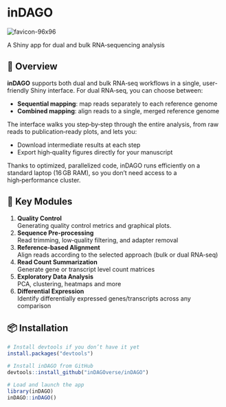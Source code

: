 # inDAGO
![favicon-96x96](https://github.com/user-attachments/assets/4d325017-c452-4e8d-95a7-12f1f7ccd6f7)

A Shiny app for dual and bulk RNA‑sequencing analysis

## 🚀 Overview

**inDAGO** supports both dual and bulk RNA‑seq workflows in a single, user-friendly Shiny interface. For dual RNA‑seq, you can choose between:

- **Sequential mapping**: map reads separately to each reference genome  
- **Combined mapping**: align reads to a single, merged reference genome

The interface walks you step‑by‑step through the entire analysis, from raw reads to publication‑ready plots, and lets you:

- Download intermediate results at each step  
- Export high‑quality figures directly for your manuscript  

Thanks to optimized, parallelized code, inDAGO runs efficiently on a standard laptop (16 GB RAM), so you don’t need access to a high‑performance cluster.

## 🔧 Key Modules

1. **Quality Control**  
   Generating quality control metrics and graphical plots.
1. **Sequence Pre‑processing**  
   Read trimming, low‑quality filtering, and adapter removal
2. **Reference‑based Alignment**  
   Align reads according to the selected approach (bulk or dual RNA‑seq) 
3. **Read Count Summarization**  
   Generate gene or transcript level count matrices  
4. **Exploratory Data Analysis**  
   PCA, clustering, heatmaps and more  
5. **Differential Expression**  
   Identify differentially expressed genes/transcripts across any comparison

## 📦 Installation

```r
# Install devtools if you don’t have it yet
install.packages("devtools")     

# Install inDAGO from GitHub
devtools::install_github("inDAGOverse/inDAGO")

# Load and launch the app
library(inDAGO)
inDAGO::inDAGO()

